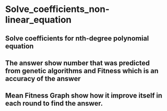 # Solve_coefficients_non-linear_equation
 Solve coefficients for nth-degree polynomial equation
--------------------------------------------------------
The answer show number that was predicted from genetic algorithms and Fitness which is an accuracy of the answer
--------------------------------------------------------
Mean Fitness Graph show how it improve itself in each round to find the answer.
--------------------------------------------------------
